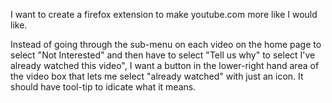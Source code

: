 I want to create a firefox extension to make youtube.com more like I would like.

Instead of going through the sub-menu on each video on the home page to select "Not Interested" and then have to select "Tell us why" to select I've already watched this video", I want a button in the lower-right hand area of the video box that lets me select "already watched" with just an icon. It should have tool-tip to idicate what it means.



